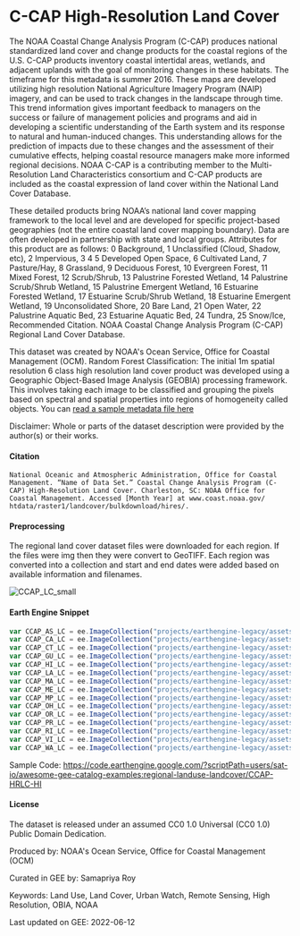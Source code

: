 # C-CAP High-Resolution Land Cover

The NOAA Coastal Change Analysis Program (C-CAP) produces national standardized land cover and change products for the coastal regions of the U.S. C-CAP products inventory coastal intertidal areas, wetlands, and adjacent uplands with the goal of monitoring changes in these habitats. The timeframe for this metadata is summer 2016. These maps are developed utilizing high resolution National Agriculture Imagery Program (NAIP) imagery, and can be used to track changes in the landscape through time. This trend information gives important feedback to managers on the success or failure of management policies and programs and aid in developing a scientific understanding of the Earth system and its response to natural and human-induced changes. This understanding allows for the prediction of impacts due to these changes and the assessment of their cumulative effects, helping coastal resource managers make more informed regional decisions. NOAA C-CAP is a contributing member to the Multi-Resolution Land Characteristics consortium and C-CAP products are included as the coastal expression of land cover within the National Land Cover Database.

These detailed products bring NOAA’s national land cover mapping framework to the local level and are developed for specific project-based geographies (not the entire coastal land cover mapping boundary). Data are often developed in partnership with state and local groups. Attributes for this product are as follows: 0 Background, 1 Unclassified (Cloud, Shadow, etc), 2 Impervious, 3 4 5 Developed Open Space, 6 Cultivated Land, 7 Pasture/Hay, 8 Grassland, 9 Deciduous Forest, 10 Evergreen Forest, 11 Mixed Forest, 12 Scrub/Shrub, 13 Palustrine Forested Wetland, 14 Palustrine Scrub/Shrub Wetland, 15 Palustrine Emergent Wetland, 16 Estuarine Forested Wetland, 17 Estuarine Scrub/Shrub Wetland, 18 Estuarine Emergent Wetland, 19 Unconsolidated Shore, 20 Bare Land, 21 Open Water, 22 Palustrine Aquatic Bed, 23 Estuarine Aquatic Bed, 24 Tundra, 25 Snow/Ice, Recommended Citation. NOAA Coastal Change Analysis Program (C-CAP) Regional Land Cover Database.

This dataset was created by NOAA's Ocean Service, Office for Coastal Management (OCM). Random Forest Classification: The initial 1m spatial resolution 6 class high resolution land cover product was developed using a Geographic Object-Based Image Analysis (GEOBIA) processing framework. This involves taking each image to be classified and grouping the pixels based on spectral and spatial properties into regions of homogeneity called objects. You can [read a sample metadata file here](https://coast.noaa.gov/htdata/raster1/landcover/bulkdownload/hires/ma/MA_2016_lc.xml)

Disclaimer: Whole or parts of the dataset description were provided by the author(s) or their works.

#### Citation

```
National Oceanic and Atmospheric Administration, Office for Coastal Management. “Name of Data Set.” Coastal Change Analysis Program (C-
CAP) High-Resolution Land Cover. Charleston, SC: NOAA Office for Coastal Management. Accessed [Month Year] at www.coast.noaa.gov/
htdata/raster1/landcover/bulkdownload/hires/.
```

#### Preprocessing

The regional land cover dataset files were downloaded for each region. If the files were img then they were convert to GeoTIFF. Each region was converted into a collection and start and end dates were added based on available information and filenames.


![CCAP_LC_small](https://user-images.githubusercontent.com/6677629/173275567-d9b8a15a-d592-4227-ba8f-9b81081f53bf.gif)

#### Earth Engine Snippet

```js
var CCAP_AS_LC = ee.ImageCollection("projects/earthengine-legacy/assets/projects/sat-io/open-datasets/HRLC/CCAP_AS_LC");
var CCAP_CA_LC = ee.ImageCollection("projects/earthengine-legacy/assets/projects/sat-io/open-datasets/HRLC/CCAP_CA_LC");
var CCAP_CT_LC = ee.ImageCollection("projects/earthengine-legacy/assets/projects/sat-io/open-datasets/HRLC/CCAP_CT_LC");
var CCAP_GU_LC = ee.ImageCollection("projects/earthengine-legacy/assets/projects/sat-io/open-datasets/HRLC/CCAP_GU_LC");
var CCAP_HI_LC = ee.ImageCollection("projects/earthengine-legacy/assets/projects/sat-io/open-datasets/HRLC/CCAP_HI_LC");
var CCAP_LA_LC = ee.ImageCollection("projects/earthengine-legacy/assets/projects/sat-io/open-datasets/HRLC/CCAP_LA_LC");
var CCAP_MA_LC = ee.ImageCollection("projects/earthengine-legacy/assets/projects/sat-io/open-datasets/HRLC/CCAP_MA_LC");
var CCAP_ME_LC = ee.ImageCollection("projects/earthengine-legacy/assets/projects/sat-io/open-datasets/HRLC/CCAP_ME_LC");
var CCAP_MP_LC = ee.ImageCollection("projects/earthengine-legacy/assets/projects/sat-io/open-datasets/HRLC/CCAP_MP_LC");
var CCAP_OH_LC = ee.ImageCollection("projects/earthengine-legacy/assets/projects/sat-io/open-datasets/HRLC/CCAP_OH_LC");
var CCAP_OR_LC = ee.ImageCollection("projects/earthengine-legacy/assets/projects/sat-io/open-datasets/HRLC/CCAP_OR_LC");
var CCAP_PR_LC = ee.ImageCollection("projects/earthengine-legacy/assets/projects/sat-io/open-datasets/HRLC/CCAP_PR_LC");
var CCAP_RI_LC = ee.ImageCollection("projects/earthengine-legacy/assets/projects/sat-io/open-datasets/HRLC/CCAP_RI_LC");
var CCAP_VI_LC = ee.ImageCollection("projects/earthengine-legacy/assets/projects/sat-io/open-datasets/HRLC/CCAP_VI_LC");
var CCAP_WA_LC = ee.ImageCollection("projects/earthengine-legacy/assets/projects/sat-io/open-datasets/HRLC/CCAP_WA_LC");
```

Sample Code: https://code.earthengine.google.com/?scriptPath=users/sat-io/awesome-gee-catalog-examples:regional-landuse-landcover/CCAP-HRLC-HI


#### License

The dataset is released under an assumed CC0 1.0 Universal (CC0 1.0) Public Domain Dedication.

Produced by: NOAA's Ocean Service, Office for Coastal Management (OCM)

Curated in GEE by: Samapriya Roy

Keywords: Land Use, Land Cover, Urban Watch, Remote Sensing, High Resolution, OBIA, NOAA

Last updated on GEE: 2022-06-12
